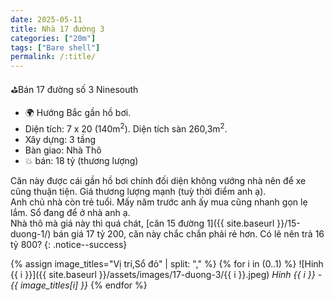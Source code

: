 ```yaml
---
date: 2025-05-11
title: Nhà 17 đường 3
categories: ["20m"]
tags: ["Bare shell"] 
permalink: /:title/
---
```


⛳️Bán 17 đường số 3 Ninesouth
- 🌍 Hướng Bắc gần hồ bơi.
- Diện tích: 7 x 20 (140m<sup>2</sup>). Diện tích sàn 260,3m<sup>2</sup>.
- Xây dựng: 3 tầng
- Bàn giao: Nhà Thô
- 💥 bán: 18 tỷ (thương lượng)

Căn này được cái gần hồ bơi chính đối diện không vướng nhà nên để xe cũng thuận tiện. Giá thương lượng mạnh (tuỳ thời điểm anh ạ).  
Anh chủ nhà còn trẻ tuổi. Mấy năm trước anh ấy mua cũng nhanh gọn lẹ lắm. Sổ đang để ở nhà anh ạ.  
Nhà thô mà giá này thì quá chát, [căn 15 đường 1]({{ site.baseurl }}/15-duong-1/) bán giá 17 tỷ 200, căn này chắc chắn phải rẻ hơn. Có lẽ nên trả 16 tỷ 800?
{: .notice--success}

{% assign image_titles="Vị trí,Sổ đỏ" | split: "," %}
{% for i in (0..1) %}
![Hinh {{ i }}]({{ site.baseurl }}/assets/images/17-duong-3/{{ i }}.jpeg)
_Hinh {{ i }} - {{ image_titles[i] }}_
{% endfor %}
